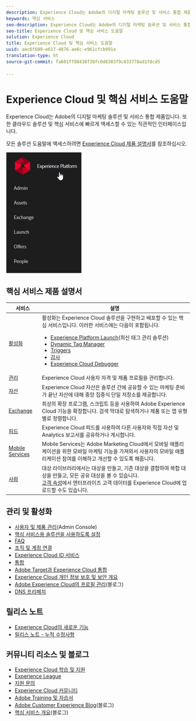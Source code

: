 ```yaml
---
description: Experience Cloud는 Adobe의 디지털 마케팅 솔루션 및 서비스 통합 제품입니다. 또한 클라우드 솔루션 및 핵심 서비스에 빠르게 액세스할 수 있는 직관적인 인터페이스입니다.
keywords: 핵심 서비스
seo-description: Experience Cloud는 Adobe의 디지털 마케팅 솔루션 및 서비스 통합 제품입니다. 또한 클라우드 솔루션 및 핵심 서비스에 빠르게 액세스할 수 있는 직관적인 인터페이스입니다.
seo-title: Experience Cloud 및 핵심 서비스 도움말
solution: Experience Cloud
title: Experience Cloud 및 핵심 서비스 도움말
uuid: aec6f689-e617-4876-ae6c-e961cfcb991a
translation-type: ht
source-git-commit: fa601ff80430f38fc0d8303f9c833778ad1f8cd5

---
```



# Experience Cloud 및 핵심 서비스 도움말

Experience Cloud는 Adobe의 디지털 마케팅 솔루션 및 서비스 통합 제품입니다. 또한 클라우드 솔루션 및 핵심 서비스에 빠르게 액세스할 수 있는 직관적인 인터페이스입니다.

모든 솔루션 도움말에 액세스하려면 [Experience Cloud 제품 설명서](landing/experience-cloud-home.md)를 참조하십시오.

![](assets/experience-cloud-core-services.png)

## 핵심 서비스 제품 설명서

| 서비스 | 설명 |
|--- |--- |
| [활성화](activation/activation.md) | 활성화는 Experience Cloud 솔루션을 구현하고 배포할 수 있는 핵심 서비스입니다. 이러한 서비스에는 다음이 포함됩니다.<ul><li>[Experience Platform Launch](https://docs.adobelaunch.com/)(최신 태그 관리 솔루션)</li><li>[Dynamic Tag Manager](https://marketing.adobe.com/resources/help/ko_KR/dtm/)</li><li>[Triggers](activation/triggers.md)</li><li>[감사](https://marketing.adobe.com/resources/help/ko_KR/auditor/)</li><li>[Experience Cloud Debugger](https://marketing.adobe.com/resources/help/ko_KR/experience-cloud-debugger/)</li></ul> |
| [관리](admin-getting-started/admin-getting-started.md) | Experience Cloud 사용자 자격 및 제품 프로필을 관리합니다. |
| [자산](experience-cloud-assets/experience-cloud-assets.md) | Experience Cloud 자산은 솔루션 간에 공유할 수 있는 마케팅 준비가 끝난 자산에 대해 중앙 집중식 단일 저장소를 제공합니다. |
| [Exchange](https://experiencecloud.adobeexchange.com/) | 최상의 확장 프로그램, 스크립트 등을 사용하여 Adobe Experience Cloud 기능을 확장합니다. 검색 막대로 탐색하거나 제품 또는 앱 유형별로 정렬합니다. |
| [피드](feed.md) | Experience Cloud 피드를 사용하여 다른 사용자와 직접 자산 및 Analytics 보고서를 공유하거나 게시합니다. |
| [Mobile Services](https://marketing.adobe.com/resources/help/ko_KR/mobile/) | Mobile Services는 Adobe Marketing Cloud에서 모바일 애플리케이션을 위한 모바일 마케팅 기능을 가져와서 사용자의 모바일 애플리케이션 참여를 이해하고 개선할 수 있도록 해줍니다. |
| [사람](audience-library/audience-library.md) | 대상 라이브러리에서는 대상을 만들고, 기존 대상을 결합하여 복합 대상을 만들고, 모든 공유 대상을 볼 수 있습니다.<br>[고객 속성](attributes/attributes.md)에서 엔터프라이즈 고객 데이터를 Experience Cloud에 업로드할 수도 있습니다. |

## 관리 및 활성화

* [사용자 및 제품 관리](admin-getting-started/admin-getting-started.md)(Admin Console)
* [핵심 서비스용 솔루션을 사용하도록 설정](core-services/core-services.md)
* [FAQ](admin-getting-started/admin-getting-started.md)
* [조직 및 계정 연결](admin-getting-started/organizations.md)
* [Experience Cloud ID 서비스](https://marketing.adobe.com/resources/help/ko_KR/mcvid/)
* [통합](marketing-cloud-integrations.md)
* [Adobe Target과 Experience Cloud 통합](https://marketing.adobe.com/resources/help/ko_KR/target/a4t/c_integrating_target_with_mac.html)
* [Experience Cloud 개인 정보 보호 및 보안 개요](assets/Adobe-Marketing-Cloud-Privacy-and-Security-Overview.pdf)
* [Adobe Experience Cloud의 프로필 관리](https://theblog.adobe.com/profile-management-adobe-marketing-cloud-comes-together/)(블로그)
* [DNS 프리페치](admin-getting-started/admin-getting-started.md#concept_6BC8C6856E3644F8956D7AD0A96383B7)

## 릴리스 노트

* [Experience Cloud의 새로운 기능](marketing-cloud-interface/marketing-cloud-interface.md#concept_9A4370BD59744928BDC9F87E978798B3)
* [릴리스 노트 - 누적 수정사항](marketing-cloud-interface/release-notes.md#concept_F5C9FF69A5B44395BB5FA0552F4E9175)

## 커뮤니티 리소스 및 블로그

* [Experience Cloud 학습 및 지원](https://helpx.adobe.com/kr/support/experience-cloud.html)
* [Experience League](https://landing.adobe.com/experience-league/)
* [지원 문의](https://helpx.adobe.com/kr/contact/enterprise-support.ec.html)
* [Experience Cloud 커뮤니티](https://forums.adobe.com/kr/community/experience-cloud)
* [Adobe Training 및 자습서](https://helpx.adobe.com/kr/learning.html?promoid=KAUDK)
* [Adobe Customer Experience Blog](https://theblog.adobe.com/customer-experience/)(블로그)
* [핵심 서비스 개요](https://theblog.adobe.com/part-2-capturing-leveraging-consumer-behavior-adobe-marketing-cloud/)(블로그)
